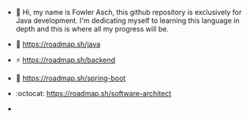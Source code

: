 - 👋 Hi, my name is Fowler Asch, this github repository is exclusively for Java development. I'm dedicating myself to learning this language in depth and this is where all my progress will be.

- 🐙 https://roadmap.sh/java 
- ⚡ https://roadmap.sh/backend
- 🌱 https://roadmap.sh/spring-boot
- :octocat: https://roadmap.sh/software-architect

- 
